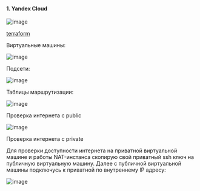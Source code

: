 #### 1. Yandex Cloud

![image](https://github.com/inyushov/devops-netology/assets/127683348/385ddc29-16d6-4c8d-bb06-847012e02f88)

[terraform](scr%https://github.com/inyushov/devops-netology/tree/main/work/clopro_01/src)

Виртуальные машины:

![image](https://github.com/inyushov/devops-netology/assets/127683348/278c652c-4d44-4e45-91f7-16312f55e64d)

Подсети:

![image](https://github.com/inyushov/devops-netology/assets/127683348/37594344-c3b4-4200-9504-118be1bf401b)

Таблицы маршрутизации: 

![image](https://github.com/inyushov/devops-netology/assets/127683348/6c32bb52-8c2e-4e31-9b47-ba567340ef1f)

Проверка интернета с public

![image](https://github.com/inyushov/devops-netology/assets/127683348/06225e28-7592-4e7c-8495-9a9bc0c82337)

Проверка интернета с private

Для проверки доступности интернета на приватной виртуальной машине и работы NAT-инстанса скопирую свой приватный ssh ключ на публичную виртуальную машину. Далее с публичной виртуальной машины подключусь к приватной по внутреннему IP адресу:

![image](https://github.com/inyushov/devops-netology/assets/127683348/e27afbe5-3e52-429b-aa4c-d0e76b394d8c)



